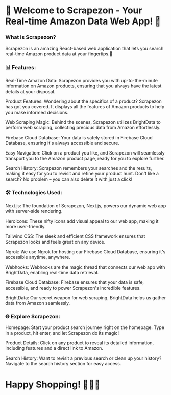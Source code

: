 # 🚀 Welcome to Scrapezon - Your Real-time Amazon Data Web App! 🛒
### **What is Scrapezon?**

Scrapezon is an amazing React-based web application that lets you search real-time Amazon product data at your fingertips.🌟

### **📊 Features:**

Real-Time Amazon Data: Scrapezon provides you with up-to-the-minute information on Amazon products, ensuring that you always have the latest details at your disposal.

Product Features: Wondering about the specifics of a product? Scrapezon has got you covered. It displays all the features of Amazon products to help you make informed decisions.

Web Scraping Magic: Behind the scenes, Scrapezon utilizes BrightData to perform web scraping, collecting precious data from Amazon effortlessly.

Firebase Cloud Database: Your data is safely stored in Firebase Cloud Database, ensuring it's always accessible and secure.

Easy Navigation: Click on a product you like, and Scrapezon will seamlessly transport you to the Amazon product page, ready for you to explore further.

Search History: Scrapezon remembers your searches and the results, making it easy for you to revisit and refine your product hunt. Don't like a search? No problem – you can also delete it with just a click!

### **🛠️ Technologies Used:**
Next.js: The foundation of Scrapezon, Next.js, powers our dynamic web app with server-side rendering.

Heroicons: These nifty icons add visual appeal to our web app, making it more user-friendly.

Tailwind CSS: The sleek and efficient CSS framework ensures that Scrapezon looks and feels great on any device.

Ngrok: We use Ngrok for hosting our Firebase Cloud Database, ensuring it's accessible anytime, anywhere.

Webhooks: Webhooks are the magic thread that connects our web app with BrightData, enabling real-time data retrieval.

Firebase Cloud Database: Firebase ensures that your data is safe, accessible, and ready to power Scrapezon's incredible features.

BrightData: Our secret weapon for web scraping, BrightData helps us gather data from Amazon seamlessly.

### **🌐 Explore Scrapezon:**
Homepage: Start your product search journey right on the homepage. Type in a product, hit enter, and let Scrapezon do its magic!

Product Details: Click on any product to reveal its detailed information, including features and a direct link to Amazon.

Search History: Want to revisit a previous search or clean up your history? Navigate to the search history section for easy access.

# **Happy Shopping! 🌟🛒🎁**
